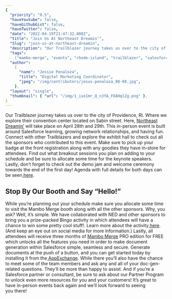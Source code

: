```yaml
---
{
  "priority": "0.5",
  "haveYoutube": false,
  "haveGithubGist": false,
  "haveTwitter": false,
  "date": "2022-04-19T21:47:32.000Z",
  "title": "Join Us At Northeast Dreamin’",
  "Slug": "join-us-at-northeast-dreamin",
  "description": "Our Trailblazer journey takes us over to the city of Providence, RI...",
  "tags":
    ["mambo-merge", "events", "rhode-island", "trailblazer", "salesforce"],
  "author":
    {
      "name": "Jessie Penaloza",
      "title": "Digital Marketing Coordinator",
      "jpeg": "/img/contributors/jesus-penaloza_88-88.jpg",
    },
  "layout": "single",
  "thumbnail": { "url": "/img/1_ixe1mr_Q_n3fA_FOAHqlZg.png" },
}
---
```


Our Trailblazer journey takes us over to the city of Providence, RI. Where we explore their convention center located on Sabin street. Here, [Northeast Dreamin’](https://northeastdreamin.com/) will take place on April 28th and 29th. This in-person event is built around Salesforce learning, growing network relationships, and having fun. Connect with other Trailblazers and explore the exhibit hall to check out all the sponsors who contributed to this event. Make sure to pick up your badge at the front registration along with any goodies they have in-store for attendees. Find out what breakout sessions you plan on adding to your schedule and be sure to allocate some time for the keynote speakers. Lastly, don’t forget to check out the demo jam and welcome ceremony towards the end of the first day! Agenda with full details for both days can be seen[ here](https://northeastdreamin.com/2022-agenda/).

## Stop By Our Booth and Say “Hello!”

While you’re planning out your schedule make sure you allocate some time to visit the Mambo Merge booth along with all the other sponsors. Why, you ask? Well, it’s simple. We have collaborated with NED and other sponsors to bring you a prize-packed Bingo activity in which attendees will have a chance to win some pretty cool stuff!. Learn more about the activity[ here](https://events.mkpartners.com/SponsorBingoCardParticipationAndRestrictions). (And keep an eye out on social media for more information.)
Lastly, all attendees will receive three months of [Mambo Merge](https://www.mambomerge.com/) PRO edition for FREE which unlocks all the features you need in order to make document generation within Salesforce simple, seamless and secure. Generate documents at the push of a button, and you can get started today by installing it from the[ AppExchange](https://appexchange.salesforce.com/appxListingDetail?listingId=a0N3u00000MBinOEAT).
While there you’ll also have the chance to meet some of the team members and ask any and all of your doc-gen-related questions. They’ll be more than happy to assist. And if you’re a Salesforce partner or consultant, be sure to ask about our Partner Program to unlock even more resources for you and your customers!
It’s great to have in-person events back again and we’ll look forward to seeing you there!
